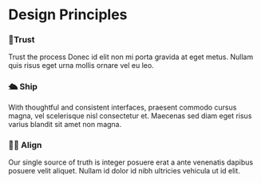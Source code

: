 # Design Principles

### 🤝Trust

Trust the process Donec id elit non mi porta gravida at eget metus. Nullam quis risus eget urna mollis ornare vel eu leo.

### 🛳 Ship&#x20;

With thoughtful and consistent interfaces, praesent commodo cursus magna, vel scelerisque nisl consectetur et. Maecenas sed diam eget risus varius blandit sit amet non magna.

### 🙇‍♀️ Align

Our single source of truth is integer posuere erat a ante venenatis dapibus posuere velit aliquet. Nullam id dolor id nibh ultricies vehicula ut id elit.

